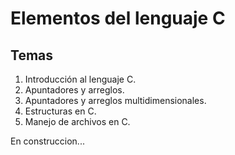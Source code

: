 # Elementos del lenguaje C

## Temas

1. Introducción al lenguaje C.
2. Apuntadores y arreglos.
3. Apuntadores y arreglos multidimensionales.
4. Estructuras en C.
5. Manejo de archivos en C.

En construccion...

